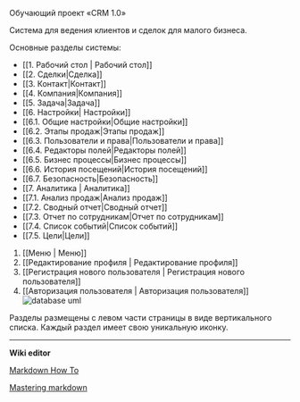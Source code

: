 Обучающий проект «CRM 1.0»

Система для ведения клиентов и сделок для малого бизнеса.

Основные разделы системы:
- [[1. Рабочий стол | Рабочий стол]]
- [[2. Сделки|Сделка]]
- [[3. Контакт|Контакт]]
- [[4. Компания|Компания]]
- [[5. Задача|Задача]]
- [[6. Настройки| Настройки]]
 - [[6.1. Общие настройки|Общие настройки]]
 - [[6.2. Этапы продаж|Этапы продаж]]
 - [[6.3. Пользователи и права|Пользователи и права]]
 - [[6.4. Редакторы полей|Редакторы полей]]
 - [[6.5. Бизнес процессы|Бизнес процессы]]
 - [[6.6. История посещений|История посещений]]
 - [[6.7. Безопасность|Безопасность]]
- [[7. Аналитика | Аналитика]]
 - [[7.1. Анализ продаж|Анализ продаж]]
 - [[7.2. Сводный отчет|Сводный отчет]]
 - [[7.3. Отчет по сотрудникам|Отчет по сотрудникам]]
 - [[7.4. Список событий|Список событий]]
 - [[7.5. Цели|Цели]]
1. [[Меню | Меню]]
1. [[Редактирование профиля | Редактирование профиля]]
1. [[Регистрация нового пользователя | Регистрация нового пользователя]]
1. [[Авторизация пользователя | Авторизация пользователя]]
![database uml](http://i.piccy.info/i9/4e34e9760915c7183274deab72298a32/1453414448/141157/994882/crm_atlas_uml.jpg)

Разделы размещены с левом части страницы в виде вертикального списка.
Каждый раздел имеет свою уникальную иконку.

___
**Wiki editor**

[Markdown How To](http://assemble.io/docs/Cheatsheet-Markdown.html)

[Mastering markdown](https://guides.github.com/features/mastering-markdown/)